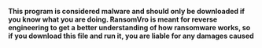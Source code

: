**This program is considered malware and should only be downloaded if you know what you are doing. RansomVro is meant for reverse engineering to get a better understanding of how ransomware works, so if you download this file and run it, you are liable for any damages caused**
